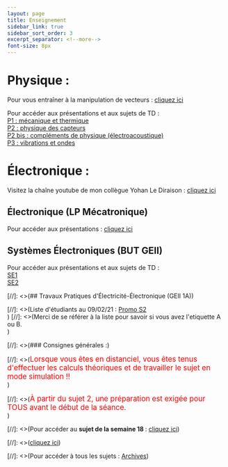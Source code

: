 ```yaml
--- 
layout: page 
title: Enseignement
sidebar_link: true 
sidebar_sort_order: 3
excerpt_separator: <!--more--> 
font-size: 8px
---
```


# Physique :

Pour vous entraîner à la manipulation de vecteurs : <a href="https://phet.colorado.edu/sims/html/vector-addition/latest/vector-addition_fr.html" target="_blank">cliquez ici</a> <br>

Pour accéder aux présentations et aux sujets de TD : <br>
<a href="https://afarciniegasm.github.io/Enseignement/Physique/P1/p1" target="_blank"> P1 : mécanique et thermique </a> <br>
<a href="https://afarciniegasm.github.io/Enseignement/Physique/P2/p2" target="_blank"> P2 : physique des capteurs </a> <br>
<a href="https://afarciniegasm.github.io/Enseignement/Physique/P2/p2" target="_blank"> P2 bis : compléments de physique (électroacoustique) </a> <br>
<a href="https://afarciniegasm.github.io/Enseignement/Physique/P3/p3" target="_blank"> P3 : vibrations et ondes </a>

# Électronique :

Visitez la chaîne youtube de mon collègue Yohan Le Diraison : <a href="https://www.youtube.com/channel/UC_UNv0qS_TOpCsKtcoO595g/" target="_blank">cliquez ici</a>

## Électronique (LP Mécatronique)
Pour accéder aux présentations : <a href="https://afarciniegasm.github.io/Enseignement/Electronique/EE/ee" target="_blank">cliquez ici</a>

## Systèmes Électroniques (BUT GEII)
Pour accéder aux présentations et aux sujets de TD : <br>
<a href="https://afarciniegasm.github.io/Enseignement/Electronique/SE1/se1" target="_blank">SE1 </a> <br>
<a href="https://afarciniegasm.github.io/Enseignement/Electronique/SE2/se2" target="_blank">SE2 </a>

[//]: <>(## Travaux Pratiques d'Électricité-Électronique (GEII 1A))

[//]: <>(Liste d'étudiants au 09/02/21 : <a href="https://afarciniegasm.github.io/Enseignement/Electronique/TP/listeS2.pdf" target="_blank">Promo S2</a> <br>)
[//]: <>(Merci de se référer à la liste pour savoir si vous avez l'etiquette A ou B. <br>)

[//]: <>(### Consignes générales :)

[//]: <>(<span style="font-size:larger;color:red;">Lorsque vous êtes en distanciel, vous êtes tenus d'effectuer les calculs théoriques et de travailler le sujet en mode simulation !! </span> <br>)

[//]: <>(<span style="font-size:larger;color:red;">À partir du sujet 2, une préparation est exigée pour TOUS avant le début de la séance. </span> <br>)

[//]: <>(Pour accéder au <strong> sujet de la semaine 18 </strong> : <a href="https://afarciniegasm.github.io/Enseignement/Electronique/TP/tpS18" target="_blank">cliquez ici</a>)

[//]: <>(<a href="https://afarciniegasm.github.io/Enseignement/Electronique/TP/tpS47" target="_blank">cliquez ici</a>)

[//]: <>(Pour accéder à tous les sujets : <a href="https://afarciniegasm.github.io/Enseignement/Electronique/TP/tp" target="_blank">Archives</a>)
